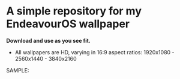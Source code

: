 # **A simple repository for my EndeavourOS wallpaper**

**Download and use as you see fit.**

* All wallpapers are HD, varying in 16:9 aspect ratios: 1920x1080 - 2560x1440 - 3840x2160

SAMPLE:
